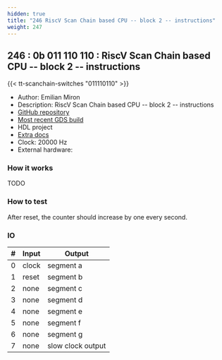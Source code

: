 ```yaml
---
hidden: true
title: "246 RiscV Scan Chain based CPU -- block 2 -- instructions"
weight: 247
---
```


## 246 : 0b 011 110 110 : RiscV Scan Chain based CPU -- block 2 -- instructions

{{< tt-scanchain-switches "011110110" >}}

* Author: Emilian Miron
* Description: RiscV Scan Chain based CPU -- block 2 -- instructions
* [GitHub repository](https://github.com/diferential/sc-rv-tt03-block2)
* [Most recent GDS build](https://github.com/diferential/sc-rv-tt03-block2/actions/runs/4789382495)
* HDL project
* [Extra docs](https://github.com/diferntial/sc-rv-tt03-block2/blob/main/README.md)
* Clock: 20000 Hz
* External hardware: 



### How it works

TODO


### How to test

After reset, the counter should increase by one every second.


### IO

| # | Input        | Output       |
|---|--------------|--------------|
| 0 | clock  | segment a |
| 1 | reset  | segment b |
| 2 | none  | segment c |
| 3 | none  | segment d |
| 4 | none  | segment e |
| 5 | none  | segment f |
| 6 | none  | segment g |
| 7 | none  | slow clock output |
